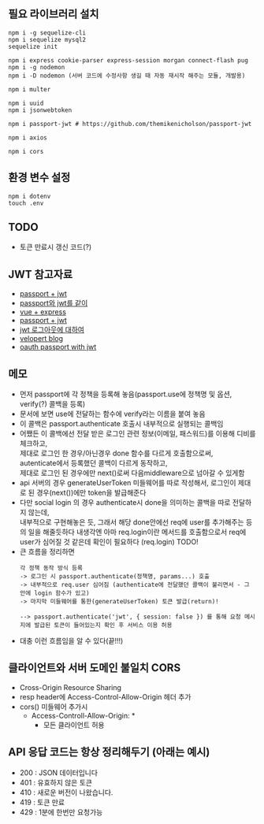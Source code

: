 ## 필요 라이브러리 설치
```
npm i -g sequelize-cli
npm i sequelize mysql2
sequelize init

npm i express cookie-parser express-session morgan connect-flash pug
npm i -g nodemon
npm i -D nodemon (서버 코드에 수정사항 생길 때 자동 재시작 해주는 모듈, 개발용) 

npm i multer

npm i uuid
npm i jsonwebtoken

npm i passport-jwt # https://github.com/themikenicholson/passport-jwt

npm i axios

npm i cors
```

## 환경 변수 설정
```
npm i dotenv
touch .env
```

## TODO
- 토큰 만료시 갱신 코드(?)

## JWT 참고자료
- [passport + jwt](https://www.sitepoint.com/spa-social-login-google-facebook/)
- [passport와 jwt를 같이](https://medium.com/front-end-weekly/learn-using-jwt-with-passport-authentication-9761539c4314)
- [vue + express](http://blog.jeonghwan.net/2018/03/26/vue-authentication.html)
- [passport + jwt](http://webframeworks.kr/tutorials/expressjs/auth_log_in_out/)
- [jwt 로그아웃에 대하여](https://medium.com/devgorilla/how-to-log-out-when-using-jwt-a8c7823e8a6)
- [velopert blog](https://velopert.com/2448)
- [oauth passport with jwt](https://stackoverflow.com/questions/40828955/passport-jwt-google-strategy-disable-session-res-send-after-google-cal)


## 메모
- 먼저 passport에 각 정책을 등록해 놓음(passport.use에 정책명 및 옵션, verify(?) 콜백을 등록) 
- 문서에 보면 use에 전달하는 함수에 verify라는 이름을 붙여 놓음
- 이 콜백은 passport.authenticate 호출시 내부적으로 실행되는 콜백임
- 어쨌든 이 콜백에선 전달 받은 로그인 관련 정보(이메일, 패스워드)를 이용해 디비를 체크하고,  
	제대로 로그인 한 경우/아닌경우 done 함수를 다르게 호출함으로써,  
	autenticate에서 등록했던 콜백이 다르게 동작하고,  
	제대로 로그인 된 경우에만 next()로써 다음middleware으로 넘아갈 수 있게함
- api 서버의 경우 generateUserToken 미들웨어를 따로 작성해서, 로그인이 제대로 된 경우(next())에만 token을 발급해준다
- 다만 social login 의 경우 authenticate시 done을 의미하는 콜백을 따로 전달하지 않는데,  
	내부적으로 구현해놓은 듯, 그래서 해당 done안에선 req에 user를 추가해주는 등의 일을 해줄듯하다
	내생각엔 아마 req.login이란 메서드를 호출함으로서 req에 user가 심어질 것 같은데 확인이 필요하다 (req.login) TODO!
- 큰 흐름을 정리하면 
	```
	각 정책 동작 방식 등록 
	-> 로그인 시 passport.authenticate(정책명, params...) 호출 
	-> 내부적으로 req.user 심어짐 (authenticate에 전달했던 콜백이 불리면서 - 그 안에 login 함수가 있고)
	-> 마지막 미들웨어를 통한(generateUserToken) 토큰 발급(return)!

	--> passport.authenticate('jwt', { session: false }) 를 통해 요청 메시지에 발급된 토큰이 들어있는지 확인 후 서비스 이용 허용
	```
- 대충 이런 흐름임을 알 수 있다(끝!!!)

## 클라이언트와 서버 도메인 불일치 CORS
- Cross-Origin Resource Sharing
- resp header에 Access-Control-Allow-Origin 헤더 추가
- cors() 미들웨어 추가시
	- Access-Controll-Allow-Origin: * 
		- 모든 클라이언트 허용


## API 응답 코드는 항상 정리해두기 (아래는 예시)
- 200 : JSON 데이터입니다
- 401 : 유효하지 않은 토큰
- 410 : 새로운 버전이 나왔습니다.
- 419 : 토큰 만료
- 429 : 1분에 한번만 요청가능
